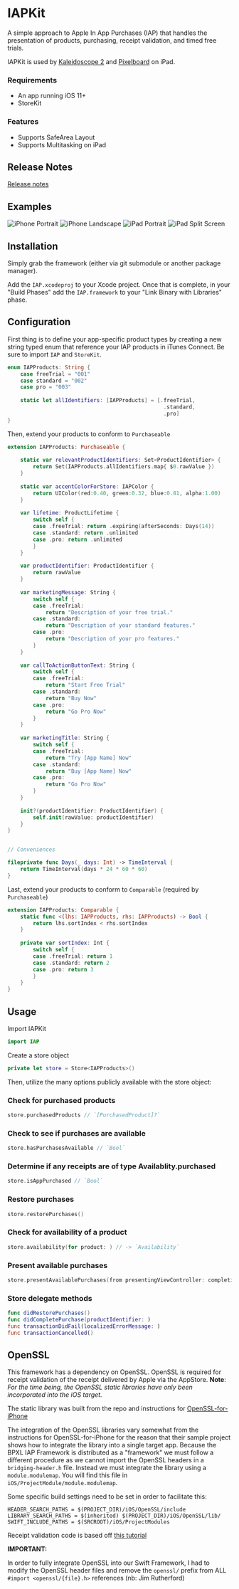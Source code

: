 # IAPKit
A simple approach to Apple In App Purchases (IAP) that handles the presentation of products, purchasing, receipt validation, and timed free trials.

IAPKit is used by [Kaleidoscope 2](https://www.kaleidoscopeapp.com) and [Pixelboard](https://www.getpixelboardapp.com) on iPad.

### Requirements
- An app running iOS 11+
- StoreKit


### Features
- Supports SafeArea Layout
- Supports Multitasking on iPad


## Release Notes
[Release notes](releaseNotes.md)


## Examples
![iPhone Portrait](/ReadMeImages/iPhonePortrait.png)
![iPhone Landscape](/ReadMeImages/iPhoneLandscape.png)
![iPad Portrait](/ReadMeImages/iPadPortrait.png)
![iPad Split Screen](/ReadMeImages/iPadSplitScreen.png)

## Installation
Simply grab the framework (either via git submodule or another package manager).

Add the `IAP.xcodeproj` to your Xcode project. Once that is complete, in your "Build Phases" add the `IAP.framework` to your "Link Binary with Libraries" phase.

## Configuration
First thing is to define your app-specific product types by creating a new string typed enum that reference your IAP products in iTunes Connect. Be sure to import `IAP` and `StoreKit`.

```swift
enum IAPProducts: String {
    case freeTrial = "001"
    case standard = "002"
    case pro = "003"
    
    static let allIdentifiers: [IAPProducts] = [.freeTrial,
                                                 .standard,
                                                 .pro]
}

```

Then, extend your products to conform to `Purchaseable`

```swift
extension IAPProducts: Purchaseable {
    
    static var relevantProductIdentifiers: Set<ProductIdentifier> {
        return Set(IAPProducts.allIdentifiers.map{ $0.rawValue })
    }
    
    static var accentColorForStore: IAPColor {
        return UIColor(red:0.40, green:0.32, blue:0.81, alpha:1.00)
    }
    
    var lifetime: ProductLifetime {
        switch self {
        case .freeTrial: return .expiring(afterSeconds: Days(14))
        case .standard: return .unlimited
        case .pro: return .unlimited
        }
    }
    
    var productIdentifier: ProductIdentifier {
        return rawValue
    }
    
    var marketingMessage: String {
        switch self {
        case .freeTrial:
            return "Description of your free trial."
        case .standard:
            return "Description of your standard features."
        case .pro:
            return "Description of your pro features."
        }
    }
    
    var callToActionButtonText: String {
        switch self {
        case .freeTrial:
            return "Start Free Trial"
        case .standard:
            return "Buy Now"
        case .pro:
            return "Go Pro Now"
        }
    }
    
    var marketingTitle: String {
        switch self {
        case .freeTrial:
            return "Try [App Name] Now"
        case .standard:
            return "Buy [App Name] Now"
        case .pro:
            return "Go Pro Now"
        }
    }
    
    init?(productIdentifier: ProductIdentifier) {
        self.init(rawValue: productIdentifier)
    }
}


// Conveniences

fileprivate func Days(_ days: Int) -> TimeInterval {
    return TimeInterval(days * 24 * 60 * 60)
}
```

Last, extend your products to conform to `Comparable` (required by `Purchaseable`)

```swift
extension IAPProducts: Comparable {
    static func <(lhs: IAPProducts, rhs: IAPProducts) -> Bool {
        return lhs.sortIndex < rhs.sortIndex
    }
    
    private var sortIndex: Int {
        switch self {
        case .freeTrial: return 1
        case .standard: return 2
        case .pro: return 3
        }
    }
}
```

## Usage
Import IAPKit

```swift
import IAP
```

Create a store object

```swift
private let store = Store<IAPProducts>()
```

Then, utilize the many options publicly available with the store object:

### Check for purchased products
```swift
store.purchasedProducts // `[PurchasedProduct]?`
```

### Check to see if purchases are available
```swift
store.hasPurchasesAvailable // `Bool`
```

### Determine if any receipts are of type Availablity.purchased
```swift
store.isAppPurchased // `Bool`
```

### Restore purchases
```swift
store.restorePurchases()
```

### Check for availability of a product
```swift
store.availability(for product: ) // -> `Availability`
```

### Present available purchases
```swift
store.presentAvailablePurchases(from presentingViewController: completion:)
```

### Store delegate methods
```swift
func didRestorePurchases()
func didCompletePurchase(productIdentifier: )
func transactionDidFail(localizedErrorMessage: )
func transactionCancelled()
```


## OpenSSL
This framework has a dependency on OpenSSL.  OpenSSL is required for receipt validation of the receipt delivered by Apple via the AppStore.  **Note**: *For the time being, the OpenSSL static libraries have only been incorporated into the iOS target.*

The static library was built from the repo and instructions for [OpenSSL-for-iPhone](https://github.com/x2on/OpenSSL-for-iPhone)

The integration of the OpenSSL libraries vary somewhat from the instructions for OpenSSL-for-iPhone for the reason that their sample project shows how to integrate the library into a single target app.  Because the BPXL IAP Framework is distributed as a "framework" we must follow a different procedure as we cannot import the OpenSSL headers in a `bridging-header.h` file.  Instead we must integrate the library using a `module.modulemap`.  You will find this file in `iOS/ProjectModule/module.modulemap`.

Some specific build settings need to be set in order to facilitate this:

`HEADER_SEARCH_PATHS = $(PROJECT_DIR)/iOS/OpenSSL/include` 
`LIBRARY_SEARCH_PATHS = $(inherited) $(PROJECT_DIR)/iOS/OpenSSL/lib/`
`SWIFT_INCLUDE_PATHS = $(SRCROOT)/iOS/ProjectModules`

Receipt validation code is based off [this tutorial](http://robin.github.io/swift/ios/2017/01/23/1-Local-Receipt-Validation-in-Swift-3/)

**IMPORTANT:**

In order to fully integrate OpenSSL into our Swift Framework, I had to modify the OpenSSL header files and remove the `openssl/` prefix from ALL `#import <openssl/{file}.h>` references (nb: Jim Rutherford)